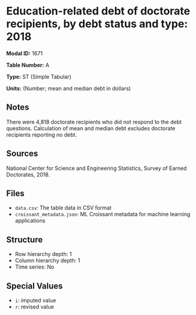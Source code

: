 # Education-related debt of doctorate recipients, by debt status and type: 2018

**Modal ID:** 1671

**Table Number:** A

**Type:** ST (Simple Tabular)

**Units:** (Number; mean and median debt in dollars)

## Notes

There were 4,818 doctorate recipients who did not respond to the debt questions. Calculation of mean and median debt excludes doctorate recipients reporting no debt.

## Sources

National Center for Science and Engineering Statistics, Survey of Earned Doctorates, 2018.

## Files

- `data.csv`: The table data in CSV format
- `croissant_metadata.json`: ML Croissant metadata for machine learning applications

## Structure

- Row hierarchy depth: 1
- Column hierarchy depth: 1
- Time series: No

## Special Values

- `i`: imputed value
- `r`: revised value
